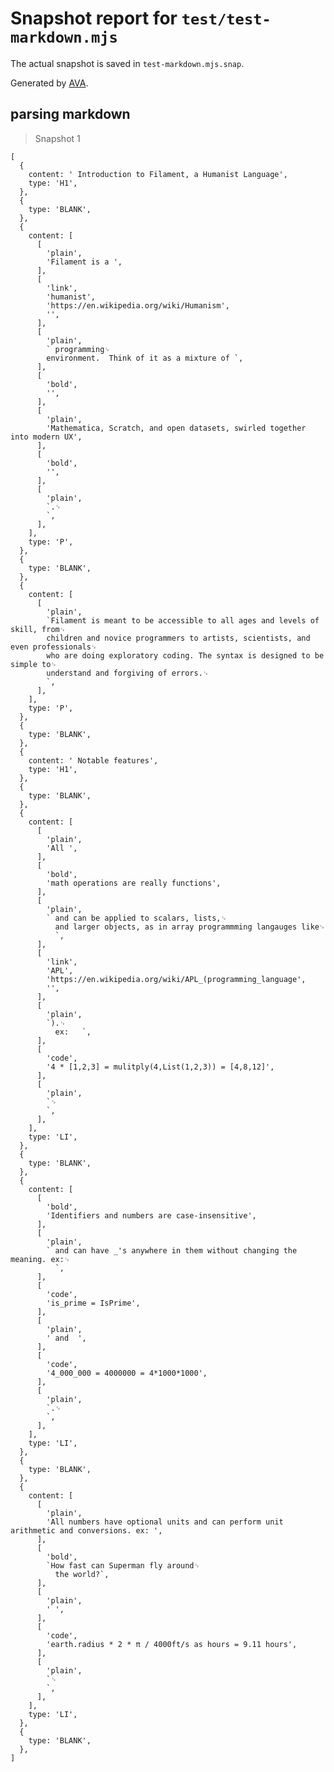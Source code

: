 # Snapshot report for `test/test-markdown.mjs`

The actual snapshot is saved in `test-markdown.mjs.snap`.

Generated by [AVA](https://avajs.dev).

## parsing markdown

> Snapshot 1

    [
      {
        content: ' Introduction to Filament, a Humanist Language',
        type: 'H1',
      },
      {
        type: 'BLANK',
      },
      {
        content: [
          [
            'plain',
            'Filament is a ',
          ],
          [
            'link',
            'humanist',
            'https://en.wikipedia.org/wiki/Humanism',
            '',
          ],
          [
            'plain',
            ` programming␊
            environment.  Think of it as a mixture of `,
          ],
          [
            'bold',
            '',
          ],
          [
            'plain',
            'Mathematica, Scratch, and open datasets, swirled together into modern UX',
          ],
          [
            'bold',
            '',
          ],
          [
            'plain',
            `.␊
            `,
          ],
        ],
        type: 'P',
      },
      {
        type: 'BLANK',
      },
      {
        content: [
          [
            'plain',
            `Filament is meant to be accessible to all ages and levels of skill, from␊
            children and novice programmers to artists, scientists, and even professionals␊
            who are doing exploratory coding. The syntax is designed to be simple to␊
            understand and forgiving of errors.␊
            `,
          ],
        ],
        type: 'P',
      },
      {
        type: 'BLANK',
      },
      {
        content: ' Notable features',
        type: 'H1',
      },
      {
        type: 'BLANK',
      },
      {
        content: [
          [
            'plain',
            'All ',
          ],
          [
            'bold',
            'math operations are really functions',
          ],
          [
            'plain',
            ` and can be applied to scalars, lists,␊
              and larger objects, as in array programmming langauges like␊
              `,
          ],
          [
            'link',
            'APL',
            'https://en.wikipedia.org/wiki/APL_(programming_language',
            '',
          ],
          [
            'plain',
            `).␊
              ex:   `,
          ],
          [
            'code',
            '4 * [1,2,3] = mulitply(4,List(1,2,3)) = [4,8,12]',
          ],
          [
            'plain',
            `␊
            `,
          ],
        ],
        type: 'LI',
      },
      {
        type: 'BLANK',
      },
      {
        content: [
          [
            'bold',
            'Identifiers and numbers are case-insensitive',
          ],
          [
            'plain',
            ` and can have _'s anywhere in them without changing the meaning. ex:␊
              `,
          ],
          [
            'code',
            'is_prime = IsPrime',
          ],
          [
            'plain',
            ' and  ',
          ],
          [
            'code',
            '4_000_000 = 4000000 = 4*1000*1000',
          ],
          [
            'plain',
            `.␊
            `,
          ],
        ],
        type: 'LI',
      },
      {
        type: 'BLANK',
      },
      {
        content: [
          [
            'plain',
            'All numbers have optional units and can perform unit arithmetic and conversions. ex: ',
          ],
          [
            'bold',
            `How fast can Superman fly around␊
              the world?`,
          ],
          [
            'plain',
            ' ',
          ],
          [
            'code',
            'earth.radius * 2 * π / 4000ft/s as hours = 9.11 hours',
          ],
          [
            'plain',
            `␊
            `,
          ],
        ],
        type: 'LI',
      },
      {
        type: 'BLANK',
      },
    ]
